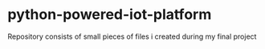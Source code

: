# python-powered-iot-platform
Repository consists of small pieces of files i created during my final project
